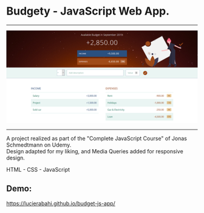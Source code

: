 # Budgety - JavaScript Web App. 
                               
---        
              
<img src="https://raw.githubusercontent.com/lucierabahi/budget-js-app/master/budget-js.png" width="600">
            
---         
                                          
A project realized as part of the "Complete JavaScript Course" of Jonas Schmedtmann on Udemy.           
Design adapted for my liking, and Media Queries added for responsive design. 
       
HTML - CSS - JavaScript         

## Demo:
https://lucierabahi.github.io/budget-js-app/
